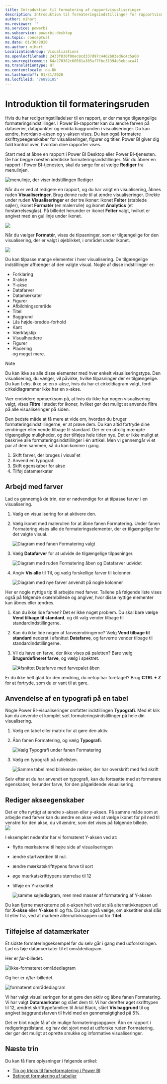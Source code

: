```yaml
---
title: Introduktion til formatering af rapportvisualiseringer
description: Introduktion til formateringsindstillinger for rapportvisualiseringer
author: mihart
ms.reviewer: ''
ms.service: powerbi
ms.subservice: powerbi-desktop
ms.topic: conceptual
ms.date: 01/30/2020
ms.author: mihart
LocalizationGroup: Visualizations
ms.openlocfilehash: 2433f030f00ec8cd337d97c4402b83ed6c4c5a00
ms.sourcegitcommit: 64a270362c60581a385af7fbc31394e3ebcaca41
ms.translationtype: HT
ms.contentlocale: da-DK
ms.lasthandoff: 01/31/2020
ms.locfileid: "76895185"
---
```

# <a name="getting-started-with-the-formatting-pane"></a>Introduktion til formateringsruden
Hvis du har redigeringstilladelser til en rapport, er der mange tilgængelige formateringsindstillinger. I Power BI-rapporter kan du ændre farven på dataserier, datapunkter og endda baggrunden i visualiseringer. Du kan ændre, hvordan x-aksen og y-aksen vises. Du kan også formatere skrifttypeegenskaber for visualiseringer, figurer og titler. Power BI giver dig fuld kontrol over, hvordan dine rapporter vises.

Start med at åbne en rapport i Power BI Desktop eller Power BI-tjenesten. De har begge næsten identiske formateringsindstillinger. Når du åbner en rapport i Power BI-tjenesten, skal du sørge for at vælge **Rediger** fra menulinjen. 

![menulinje, der viser indstillingen Rediger](media/service-getting-started-with-color-formatting-and-axis-properties/power-bi-edit.png)

Når du er ved at redigere en rapport, og du har valgt en visualisering, åbnes ruden **Visualiseringer**. Brug denne rude til at ændre visualiseringer. Direkte under ruden **Visualiseringer** er der tre ikoner: ikonet **Felter** (stablede søjler), ikonet **Formatér** (en malerrulle) og ikonet **Analytics** (et forstørrelsesglas). På billedet herunder er ikonet **Felter** valgt, hvilket er angivet med en gul linje under ikonet.

![](media/service-getting-started-with-color-formatting-and-axis-properties/power-bi-format.png)

Når du vælger **Formatér**, vises de tilpasninger, som er tilgængelige for den visualisering, der er valgt i øjeblikket, i området under ikonet.  

![](media/service-getting-started-with-color-formatting-and-axis-properties/power-bi-format-selected.png)

Du kan tilpasse mange elementer i hver visualisering. De tilgængelige indstillinger afhænger af den valgte visual. Nogle af disse indstillinger er:

* Forklaring
* X-akse
* Y-akse
* Datafarver
* Datamærkater
* Figurer
* Afbildningsområde
* Titel
* Baggrund
* Lås højde-bredde-forhold
* Kant
* Værktøjstip
* Visualheadere
* Figurer
* Placering    
og meget mere.


> [!NOTE]
>  
> Du kan ikke se alle disse elementer med hver enkelt visualiseringstype. Den visualisering, du vælger, vil påvirke, hvilke tilpasninger der er tilgængelige. Du kan f.eks. ikke se en x-akse, hvis du har et cirkeldiagram valgt, fordi cirkeldiagrammer ikke har en x-akse.

Vær endvidere opmærksom på, at hvis du ikke har nogen visualisering valgt, vises **Filtre** i stedet for ikoner, hvilket gør det muligt at anvende filtre på alle visualiseringer på siden.

Den bedste måde at få mere at vide om, hvordan du bruger formateringsindstillingerne, er at prøve dem. Du kan altid fortryde dine ændringer eller vende tilbage til standard. Der er en utrolig mængde tilgængelige muligheder, og der tilføjes hele tiden nye. Det er ikke muligt at beskrive alle formateringsindstillinger i én artikel. Men vi gennemgår vi et par af dem sammen, så du kan komme i gang. 

1. Skift farver, der bruges i visual'et   
2. Anvend en typografi    
3. Skift egenskaber for akse    
4. Tilføj datamærkater    




## <a name="working-with-colors"></a>Arbejd med farver

Lad os gennemgå de trin, der er nødvendige for at tilpasse farver i en visualisering.

1. Vælg en visualisering for at aktivere den.

2. Vælg ikonet med malerullen for at åbne fanen Formatering. Under fanen Formatering vises alle de formateringselementer, der er tilgængelige for det valgte visual.

    ![Diagram med fanen Formatering valgt](media/service-getting-started-with-color-formatting-and-axis-properties/power-bi-formatting.png)

3. Vælg **Datafarver** for at udvide de tilgængelige tilpasninger.  

    ![Diagram med ruden Formatering åben og Datafarver udvidet](media/service-getting-started-with-color-formatting-and-axis-properties/power-bi-data-colors.png)

4. Angiv **Vis alle** til Til, og vælg forskellige farver til kolonner.

    ![Diagram med nye farver anvendt på nogle kolonner](media/service-getting-started-with-color-formatting-and-axis-properties/power-bi-change-colors.png)

Her er nogle nyttige tip til arbejde med farver. Tallene på følgende liste vises også på følgende skærmbillede og angiver, hvor disse nyttige elementer kan åbnes eller ændres.

1. Kan du ikke lide farven? Det er ikke noget problem. Du skal bare vælge **Vend tilbage til standard**, og dit valg vender tilbage til standardindstillingerne. 

2. Kan du ikke lide nogen af farveændringerne? Vælg **Vend tilbage til standard** nederst i afsnittet **Datafarve**, og farverne vender tilbage til standardindstillingerne. 

3. Vil du have en farve, der ikke vises på paletten? Bare vælg **Brugerdefineret farve**, og vælg i spektret.  

   ![Afsnittet Datafarve med farvepalet åben](media/service-getting-started-with-color-formatting-and-axis-properties/power-bi-color-extras.png)

Er du ikke helt glad for den ændring, du netop har foretaget? Brug **CTRL + Z** for at fortryde, som du er vant til at gøre.

## <a name="applying-a-style-to-a-table"></a>Anvendelse af en typografi på en tabel
Nogle Power BI-visualiseringer omfatter indstillingen **Typografi**. Med ét klik kan du anvende et komplet sæt formateringsindstillinger på hele din visualisering. 

1. Vælg en tabel eller matrix for at gøre den aktiv.   
1. Åbn fanen Formatering, og vælg **Typografi**.

   ![Vælg Typografi under fanen Formatering](media/service-getting-started-with-color-formatting-and-axis-properties/power-bi-style.png)


1. Vælg en typografi på rullelisten. 

   ![Samme tabel med blinkende rækker, der har overskrift med fed skrift](media/service-getting-started-with-color-formatting-and-axis-properties/power-bi-style-flashy.png)

Selv efter at du har anvendt en typografi, kan du fortsætte med at formatere egenskaber, herunder farve, for den pågældende visualisering.


## <a name="changing-axis-properties"></a>Rediger akseegenskaber

Det er ofte nyttigt at ændre x-aksen eller y-aksen. På samme måde som at arbejde med farver kan du ændre en akse ved at vælge ikonet for pil ned til venstre for den akse, du vil ændre, som det vises på følgende billede.  
![](media/service-getting-started-with-color-formatting-and-axis-properties/power-bi-y-axis.png)

I eksemplet nedenfor har vi formateret Y-aksen ved at:
- flytte mærkaterne til højre side af visualiseringen

- ændre startværdien til nul.

- ændre mærkatskrifttypens farve til sort

- øge mærkatskrifttypens størrelse til 12

- tilføje en Y-aksetitel


    ![samme søjlediagram, men med masser af formatering af Y-aksen](media/service-getting-started-with-color-formatting-and-axis-properties/power-bi-axis-changes.png)

Du kan fjerne mærkaterne på x-aksen helt ved at slå alternativknappen ud for **X-akse** eller **Y-akse** til og fra. Du kan også vælge, om aksetitler skal slås til eller fra, ved at markere alternativknappen ud for **Titel**.  



## <a name="adding-data-labels"></a>Tilføjelse af datamærkater    

Et sidste formateringseksempel før du selv går i gang med udforskningen.  Lad os føje datamærkater til et områdediagram. 

Her er *før*-billedet. 

![ikke-formateret områdediagram](media/service-getting-started-with-color-formatting-and-axis-properties/power-bi-area-chart.png)


Og her er *efter*-billedet.

![formateret områdediagram](media/service-getting-started-with-color-formatting-and-axis-properties/power-bi-data-labels.png)

Vi har valgt visualiseringen for at gøre den aktiv og åbne fanen Formatering.  Vi har valgt **Datamærkater** og slået dem til. Vi har derefter øget skrifttypen til 12, ændret skrifttypefamilien til Arial Black, slået **Vis baggrund** til og angivet baggrundsfarven til hvid med en gennemsigtighed på 5%.

Det er blot nogle få af de mulige formateringsopgaver. Åbn en rapport i redigeringstilstand, og hav det sjovt med at udforske ruden Formatering, der gør det muligt at oprette smukke og informative visualiseringer.

## <a name="next-steps"></a>Næste trin
Du kan få flere oplysninger i følgende artikel:  

* [Tip og tricks til farveformatering i Power BI](service-tips-and-tricks-for-color-formatting.md)  
* [Betinget formatering af tabeller](../desktop-conditional-table-formatting.md)

